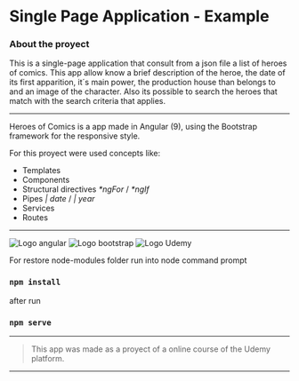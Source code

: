 # Single Page Application - Example

### About the proyect

This is a single-page application that consult from a json file a list of heroes of comics. This app allow know a brief description of the heroe, the date of its first apparition, it´s main power, the production house than belongs to and an image of the character.
Also its possible to search the heroes that match with the search criteria that applies.

***

Heroes of Comics is a app made in Angular (9), using the Bootstrap framework for the responsive style.

For this proyect were used concepts like:
- Templates
- Components
- Structural directives _*ngFor_ / _*ngIf_
- Pipes _| date_ / _| year_
- Services
- Routes


***

![Logo angular](https://cdn.iconscout.com/icon/free/png-256/angular-3-226070.png) ![Logo bootstrap](https://cdn.iconscout.com/icon/free/png-256/bootstrap-7-1175254.png) ![Logo Udemy](https://pbs.twimg.com/profile_images/1251141687000264704/U6aXex47_400x400.png)





For restore node-modules folder run into node command prompt 
### `npm install`
after run 
### `npm serve`


***


>This app was made as a proyect of a online course of the Udemy platform.



***